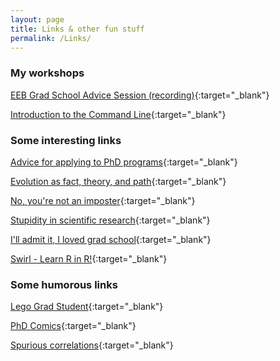 ```yaml
---
layout: page
title: Links & other fun stuff
permalink: /Links/
---
```


### My workshops

[EEB Grad School Advice Session (recording)](https://youtu.be/fVdNXax5ZWs){:target="_blank"}

[Introduction to the Command Line](/CLworkshop){:target="_blank"}

### Some interesting links

[Advice for applying to PhD programs](https://medium.com/@caseywdunn/applying-to-biology-phd-programs-58abece3284a){:target="_blank"}

[Evolution as fact, theory, and path](images/Gregory_2008.pdf){:target="_blank"}

[No, you're not an imposter](http://www.sciencemag.org/careers/2008/02/no-youre-not-impostor){:target="_blank"}

[Stupidity in scientific research](images/schwartz2008.pdf){:target="_blank"}

[I'll admit it, I loved grad school](http://treethinkers.org/ill-admit-it-i-loved-graduate-school/){:target="_blank"}

[Swirl - Learn R in R!](https://swirlstats.com/){:target="_blank"}

### Some humorous links

[Lego Grad Student](https://legogradstudent.tumblr.com/){:target="_blank"}

[PhD Comics](http://phdcomics.com/){:target="_blank"}

[Spurious correlations](http://www.tylervigen.com/spurious-correlations){:target="_blank"}



